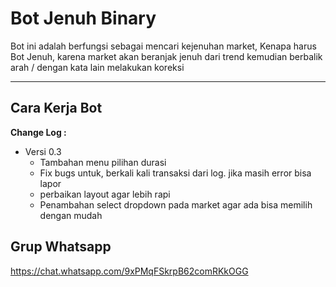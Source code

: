Bot Jenuh Binary
=============

Bot ini adalah berfungsi sebagai mencari kejenuhan market,
Kenapa harus Bot Jenuh, karena market akan beranjak jenuh dari trend kemudian berbalik arah / dengan kata lain melakukan koreksi

----------

Cara Kerja Bot
--------------



**Change Log :**

 - Versi 0.3
	 - Tambahan menu pilihan durasi
	 - Fix bugs untuk, berkali kali transaksi dari log. jika masih error bisa lapor
	 - perbaikan layout agar lebih rapi
	 - Penambahan select dropdown pada market agar ada bisa memilih dengan mudah

Grup Whatsapp
-------------
https://chat.whatsapp.com/9xPMqFSkrpB62comRKkOGG


